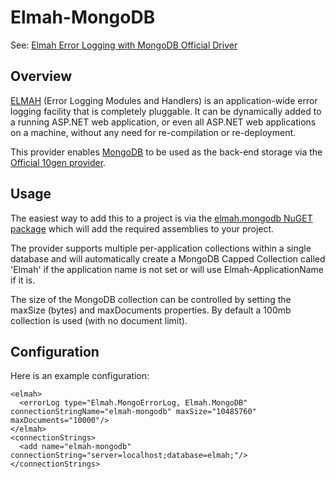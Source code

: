 Elmah-MongoDB
======================================================================
See: [Elmah Error Logging with MongoDB Official Driver](http://www.captaincodeman.com/2011/05/28/elmah-error-logging-official-10gen-mongodb-driver/)

## Overview
[ELMAH](http://code.google.com/p/elmah/) (Error Logging Modules and Handlers) is an application-wide error logging facility that is completely pluggable. It can be dynamically added to a running ASP.NET web application, or even all ASP.NET web applications on a machine, without any need for re-compilation or re-deployment.

This provider enables [MongoDB](http://www.mongodb.org/) to be used as the back-end storage via the [Official 10gen provider](http://www.mongodb.org/display/DOCS/CSharp+Language+Center).

## Usage
The easiest way to add this to a project is via the [elmah.mongodb NuGET package](http://nuget.org/List/Packages/elmah.mongodb) which will add the required assemblies to your project.

The provider supports multiple per-application collections within a single database and will automatically create a MongoDB Capped Collection called 'Elmah' if the application name is not set or will use Elmah-ApplicationName if it is.

The size of the MongoDB collection can be controlled by setting the maxSize (bytes) and maxDocuments 
properties. By default a 100mb collection is used (with no document limit).

## Configuration
Here is an example configuration:

    <elmah>
      <errorLog type="Elmah.MongoErrorLog, Elmah.MongoDB" connectionStringName="elmah-mongodb" maxSize="10485760" maxDocuments="10000"/>
    </elmah>
    <connectionStrings>
      <add name="elmah-mongodb" connectionString="server=localhost;database=elmah;"/>
    </connectionStrings>
